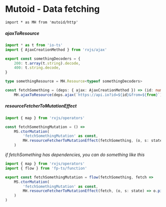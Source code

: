 # Mutoid - Data fetching

`import * as MH from 'mutoid/http'`

##### ajaxToResource

```typescript
import * as t from 'io-ts'
import { AjaxCreationMethod } from 'rxjs/ajax'

export const somethingDecoders = {
    200: t.array(t.string).decode,
    400: t.string.decode,
}

type somethingResource = MH.Resource<typeof somethingDecoders>

const fetchSomething = (deps: { ajax: AjaxCreationMethod }) => (id: number, from: string) =>
    MH.ajaxToResource(deps.ajax(`https://api.io?id=${id}&from=${from}`), somethingDecoders)
```

##### resourceFetcherToMutationEffect

```typescript
import { map } from 'rxjs/operators'

const fetchSomethingMutation = () =>
    MS.ctorMutation(
        'fetchSomethingMutation' as const,
        MH.resourceFetcherToMutationEffect(fetchSomething, (o, s: state) => o.pipe(map(c => ({ ...s, something: c }))))
    )
```

_if fetchSomething has dependencies, you can do something like this_

```typescript
import { map } from 'rxjs/operators'
import { flow } from 'fp-ts/function'

export const fetchSomethingMutation = flow(fetchSomething, fetch =>
    MS.ctorMutation(
        'fetchSomethingMutation' as const,
        MH.resourceFetcherToMutationEffect(fetch, (o, s: state) => o.pipe(map(c => ({ ...s, something: c }))))
    )
)
```
